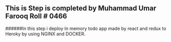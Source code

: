 ## This is Step is completed by Muhammad Umar Farooq Roll # 0466
######In this step i deploy In memory todo app made by react and redux to Heroky by using NGINX and DOCKER.
